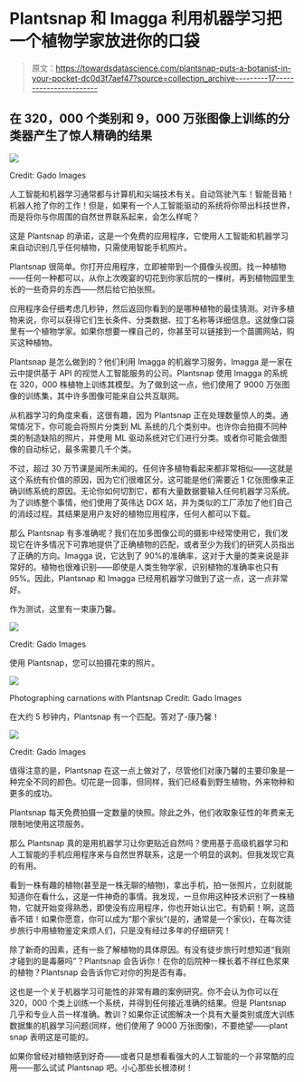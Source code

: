 # Plantsnap 和 Imagga 利用机器学习把一个植物学家放进你的口袋

> 原文：<https://towardsdatascience.com/plantsnap-puts-a-botanist-in-your-pocket-dc0d3f7aef47?source=collection_archive---------17----------------------->

## 在 320，000 个类别和 9，000 万张图像上训练的分类器产生了惊人精确的结果

![](img/716db5c52f0871b85993c6f4b13d8cee.png)

Credit: Gado Images

人工智能和机器学习通常都与计算机和尖端技术有关。自动驾驶汽车！智能音箱！机器人抢了你的工作！但是，如果有一个人工智能驱动的系统将你带出科技世界，而是将你与你周围的自然世界联系起来，会怎么样呢？

这是 Plantsnap 的承诺，这是一个免费的应用程序，它使用人工智能和机器学习来自动识别几乎任何植物，只需使用智能手机照片。

Plantsnap 很简单。你打开应用程序，立即被带到一个摄像头视图。找一种植物——任何一种都可以，从你上次晚宴的切花到你家后院的一棵树，再到植物园里生长的一些奇异的东西——然后给它拍张照。

应用程序会仔细考虑几秒钟，然后返回你看到的是哪种植物的最佳猜测。对许多植物来说，你可以获得它们生长条件、分类数据、拉丁名称等详细信息。这就像口袋里有一个植物学家。如果你想要一棵自己的，你甚至可以链接到一个苗圃网站，购买这种植物。

Plantsnap 是怎么做到的？他们利用 Imagga 的机器学习服务，Imagga 是一家在云中提供基于 API 的视觉人工智能服务的公司。Plantsnap 使用 Imagga 的系统在 320，000 株植物上训练其模型。为了做到这一点，他们使用了 9000 万张图像的训练集，其中许多图像可能来自公共互联网。

从机器学习的角度来看，这很有趣，因为 Plantsnap 正在处理数量惊人的类。通常情况下，你可能会将照片分类到 ML 系统的几个类别中。也许你会拍摄不同种类的制造缺陷的照片，并使用 ML 驱动系统对它们进行分类。或者你可能会做图像的自动标记，最多需要几千个类。

不过，超过 30 万节课是闻所未闻的。任何许多植物看起来都非常相似——这就是这个系统有价值的原因，因为它们很难区分。这可能是他们需要近 1 亿张图像来正确训练系统的原因。无论你如何切割它，都有大量数据要输入任何机器学习系统。为了训练整个事情，他们使用了英伟达 DGX 站，并为类似的工厂添加了他们自己的消歧过程。其结果是用户友好的植物应用程序，任何人都可以下载。

那么 Plantsnap 有多准确呢？我们在加多图像公司的摄影中经常使用它，我们发现它在许多情况下可靠地提供了正确植物的匹配，或者至少为我们的研究人员指出了正确的方向。Imagga 说，它达到了 90%的准确率，这对于大量的类来说是非常好的。植物也很难识别——即使是人类生物学家，识别植物的准确率也只有 95%。因此，Plantsnap 和 Imagga 已经用机器学习做到了这一点，这一点非常好。

作为测试，这里有一束康乃馨。

![](img/571412fddc4cd7a5d3292ce3c96c8db7.png)

Credit: Gado Images

使用 Plantsnap，您可以拍摄花束的照片。

![](img/a4a856af1a59471cd9f0c003436e1bb8.png)

Photographing carnations with Plantsnap Credit: Gado Images

在大约 5 秒钟内，Plantsnap 有一个匹配。答对了-康乃馨！

![](img/e0ec3873a929efec854cb2f5eb7cdcbc.png)

Credit: Gado Images

值得注意的是，Plantsnap 在这一点上做对了，尽管他们对康乃馨的主要印象是一种完全不同的颜色。切花是一回事，但同样，我们已经看到野生植物，外来物种和更多的成功。

Plantsnap 每天免费拍摄一定数量的快照。除此之外，他们收取象征性的年费来无限制地使用这项服务。

那么 Plantsnap 真的是用机器学习让你更贴近自然吗？使用基于高级机器学习和人工智能的手机应用程序来与自然世界联系，这是一个明显的讽刺。但我发现它真的有用。

看到一株有趣的植物(甚至是一株无聊的植物)，拿出手机，拍一张照片，立刻就能知道你在看什么，这是一件神奇的事情。我发现，一旦你用这种技术识别了一株植物，它就开始变得熟悉，即使没有应用程序，你也开始认出它。有奶蓟！啊，这茴香不错！如果你愿意，你可以成为“那个家伙”(是的，通常是一个家伙)，在每次徒步旅行中用植物鉴定来烦人们，只是没有经过多年的仔细研究！

除了新奇的因素，还有一些了解植物的具体原因。有没有徒步旅行时想知道“我刚才碰到的是毒藤吗”？Plantsnap 会告诉你！在你的后院种一棵长着不祥红色浆果的植物？Plantsnap 会告诉你它对你的狗是否有毒。

这也是一个关于机器学习可能性的非常有趣的案例研究。你不会认为你可以在 320，000 个类上训练一个系统，并得到任何接近准确的结果。但是 Plantsnap 几乎和专业人员一样准确。教训？如果你正试图解决一个具有大量类别或庞大训练数据集的机器学习问题(同样，他们使用了 9000 万张图像)，不要绝望——plant snap 表明这是可能的。

如果你曾经对植物感到好奇——或者只是想看看强大的人工智能的一个非常酷的应用——那么试试 Plantsnap 吧。小心那些长根漆树！